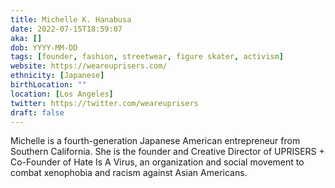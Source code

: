```yaml
---
title: Michelle K. Hanabusa
date: 2022-07-15T18:59:07
aka: []
dob: YYYY-MM-DD
tags: [founder, fashion, streetwear, figure skater, activism]
website: https://weareuprisers.com/
ethnicity: [Japanese]
birthLocation: ""
location: [Los Angeles]
twitter: https://twitter.com/weareuprisers
draft: false
---
```


Michelle is a fourth-generation Japanese American entrepreneur from Southern
California. She is the founder and Creative Director of UPRISERS + Co-Founder of
Hate Is A Virus, an organization and social movement to combat xenophobia and
racism against Asian Americans.
